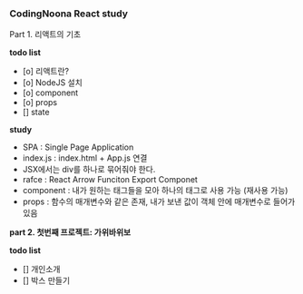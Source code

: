 <h3>CodingNoona React study</h3>

<p>Part 1. 리액트의 기초</p>
<b>todo list</b>
<ul>
    <li>[o] 리액트란? </li>
    <li>[o] NodeJS 설치 </li>
    <li>[o] component </li>
    <li>[o] props </li>
    <li>[] state </li>
</ul>

<b>study</b>

- SPA : Single Page Application
- index.js : index.html + App.js 연결
- JSX에서는 div를 하나로 묶어줘야 한다.
- rafce : React Arrow Funciton Export Componet
- component : 내가 원하는 태그들을 모아 하나의 태그로 사용 가능 (재사용 가능)
- props : 함수의 매개변수와 같은 존재, 내가 보낸 값이 객체 안에 매개변수로 들어가있음

<b>part 2. 첫번째 프로젝트: 가위바위보</b>

<b>todo list</b>

- [] 개인소개
- [] 박스 만들기
